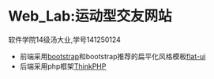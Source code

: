 # Web_Lab:运动型交友网站
软件学院14级汤大业,学号141250124


- 前端采用[bootstrap](http://www.bootcss.com/)和bootstrap推荐的扁平化风格模板[flat-ui](http://www.bootcss.com/p/flat-ui/)
- 后端采用php框架[ThinkPHP](http://www.thinkphp.cn/)


